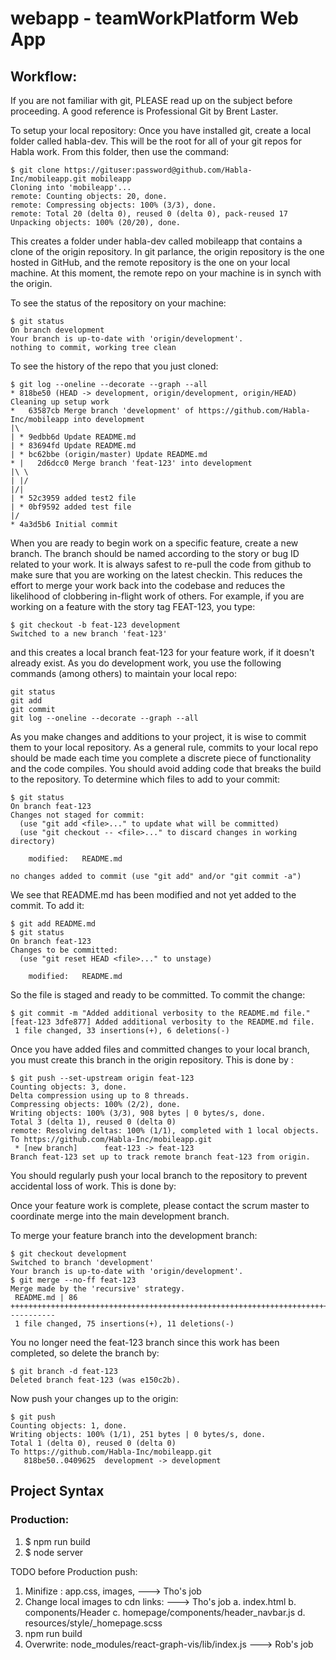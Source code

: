 # webapp - teamWorkPlatform Web App

## Workflow:
If you are not familiar with git, PLEASE read up on the subject before proceeding. A good reference is Professional Git by Brent Laster.

To setup your local repository: Once you have installed git, create a local folder called habla-dev. This will be the root for all of your git repos for Habla work. From this folder, then use the command:

```
$ git clone https://gituser:password@github.com/Habla-Inc/mobileapp.git mobileapp
Cloning into 'mobileapp'...
remote: Counting objects: 20, done.
remote: Compressing objects: 100% (3/3), done.
remote: Total 20 (delta 0), reused 0 (delta 0), pack-reused 17
Unpacking objects: 100% (20/20), done.
```

This creates a folder under habla-dev called mobileapp that contains a clone of the origin repository. In git parlance, the origin repository is the one hosted in GitHub, and the remote repository is the one on your local machine. At this moment, the remote repo on your machine is in synch with the origin.

To see the status of the repository on your machine:

```
$ git status
On branch development
Your branch is up-to-date with 'origin/development'.
nothing to commit, working tree clean
```

To see the history of the repo that you just cloned:

```
$ git log --oneline --decorate --graph --all
* 818be50 (HEAD -> development, origin/development, origin/HEAD) Cleaning up setup work
*   63587cb Merge branch 'development' of https://github.com/Habla-Inc/mobileapp into development
|\  
| * 9edbb6d Update README.md
| * 83694fd Update README.md
| * bc62bbe (origin/master) Update README.md
* |   2d6dcc0 Merge branch 'feat-123' into development
|\ \  
| |/  
|/|   
| * 52c3959 added test2 file
| * 0bf9592 added test file
|/  
* 4a3d5b6 Initial commit
```

When you are ready to begin work on a specific feature, create a new branch. The branch should be named according to the story or bug ID related to your work. It is always safest to re-pull the code from github to make sure that you are working on the latest checkin. This reduces the effort to merge your work back into the codebase and reduces the likelihood of clobbering in-flight work of others. For example, if you are working on a feature with the story tag FEAT-123, you type:

```
$ git checkout -b feat-123 development
Switched to a new branch 'feat-123'
```

and this creates a local branch feat-123 for your feature work, if it doesn't already exist. As you do development work, you use the following commands (among others) to maintain your local repo:

```
git status
git add
git commit
git log --oneline --decorate --graph --all
```

As you make changes and additions to your project, it is wise to commit them to your local repository. As a general rule, commits to your local repo should be made each time you complete a discrete piece of functionality and the code compiles. You should avoid adding code that breaks the build to the repository. To determine which files to add to your commit:

```
$ git status
On branch feat-123
Changes not staged for commit:
  (use "git add <file>..." to update what will be committed)
  (use "git checkout -- <file>..." to discard changes in working directory)

	modified:   README.md

no changes added to commit (use "git add" and/or "git commit -a")
```

We see that README.md has been modified and not yet added to the commit. To add it:

```
$ git add README.md
$ git status
On branch feat-123
Changes to be committed:
  (use "git reset HEAD <file>..." to unstage)

	modified:   README.md
```

So the file is staged and ready to be committed. To commit the change:

```
$ git commit -m "Added additional verbosity to the README.md file."
[feat-123 3dfe877] Added additional verbosity to the README.md file.
 1 file changed, 33 insertions(+), 6 deletions(-)
```

Once you have added files and committed changes to your local branch, you must create this branch in the origin repository. This is done by :

```
$ git push --set-upstream origin feat-123
Counting objects: 3, done.
Delta compression using up to 8 threads.
Compressing objects: 100% (2/2), done.
Writing objects: 100% (3/3), 908 bytes | 0 bytes/s, done.
Total 3 (delta 1), reused 0 (delta 0)
remote: Resolving deltas: 100% (1/1), completed with 1 local objects.
To https://github.com/Habla-Inc/mobileapp.git
 * [new branch]      feat-123 -> feat-123
Branch feat-123 set up to track remote branch feat-123 from origin.
```

You should regularly push your local branch to the repository to prevent accidental loss of work. This is done by:

Once your feature work is complete, please contact the scrum master to coordinate merge into the main development branch.

To merge your feature branch into the development branch:

```
$ git checkout development
Switched to branch 'development'
Your branch is up-to-date with 'origin/development'.
$ git merge --no-ff feat-123
Merge made by the 'recursive' strategy.
 README.md | 86 +++++++++++++++++++++++++++++++++++++++++++++++++++++++++++++++++++++++++++-----------
 1 file changed, 75 insertions(+), 11 deletions(-)
```

You no longer need the feat-123 branch since this work has been completed, so delete the branch by:

```
$ git branch -d feat-123
Deleted branch feat-123 (was e150c2b).
```

Now push your changes up to the origin:

```
$ git push
Counting objects: 1, done.
Writing objects: 100% (1/1), 251 bytes | 0 bytes/s, done.
Total 1 (delta 0), reused 0 (delta 0)
To https://github.com/Habla-Inc/mobileapp.git
   818be50..0409625  development -> development
```

## Project Syntax
### Production: 
1. $ npm run build
2. $ node server

TODO before Production push:
1. Minifize : app.css, images, ---> Tho's job
2. Change local images to cdn links: ---> Tho's job
	a. index.html
	b. components/Header
	c. homepage/components/header_navbar.js
	d. resources/style/_homepage.scss
3. npm run build
4. Overwrite: node_modules/react-graph-vis/lib/index.js ---> Rob's job
 

